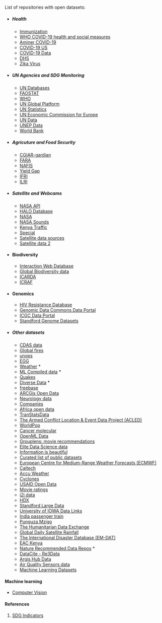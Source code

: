 List of repositories with open datasets:

  * ##### Health
    - [Immunization](http://apps.who.int/immunization_monitoring/globalsummary/timeseries/tscoveragemcv1.html)
    - [WHO COVID-19 health and social measures](https://www.who.int/emergencies/diseases/novel-coronavirus-2019/phsm)
    - [Aminer COVID-19](https://www.aminer.cn/data-covid19/)
    - [COVID-19 US](https://data.ca.gov/group/covid-19)
    - [COVID-19 Data](https://www.marktechpost.com/2020/04/12/list-of-covid-19-resources-for-machine-learning-and-data-science-research/)
    - [DHS](https://dhsprogram.com/data/available-datasets.cfm)
    - [Zika Virus](https://github.com/cdcepi/zika)
  
  * ##### UN Agencies and SDG Monitoring
    * [UN Databases](https://www.un.org/en/databases/)  
    * [FAOSTAT](http://www.fao.org/faostat/en/#data)
    * [WHO](http://apps.who.int/gho/data/node.sdg)
    * [UN Global Platform](https://marketplace.officialstatistics.org/datasets)
    * [UN Statistics](https://unstats.un.org/home/)
    * [UN Economic Commission for Europe](https://w3.unece.org/PXWeb/en)
    * [UN Data](http://data.un.org/Explorer.aspx?d=CLINO)
    * [UNEP Data](http://geodata.grid.unep.ch/)
    * [World Bank](https://data.worldbank.org/)

  * ##### Agricuture and Food Security
    * [CGIAR-gardian](https://gardian.bigdata.cgiar.org)
    * [FARA](http://faradatainforms.faraafrica.org/reports/search/type/data_dashboard)
    * [NAFIS](http://www.nafis.go.ke/wp-content/uploads/)
    * [Yield Gap](http://www.yieldgap.org/web/guest/download_data)
    * [IFRI](https://dataverse.harvard.edu/dataverse/IFPRI)
    * [ILRI](http://data.ilri.org/portal/dataset)

  * ##### Satellite and Webcams 
    * [NASA API](https://data.nasa.gov/)
    * [HALO Database](https://halo-db.pa.op.dlr.de/)
    * [NASA](https://api.nasa.gov/api.html#genelab)
    * [NASA Sounds](https://www.nasa.gov/connect/sounds/index.html)
    * [Kenya Traffic](https://traffic.is.co.ke/)
    * [Special](https://www.meteoblue.com/en/weather/forecast/webcams/nairobi_kenya_184745)
    * [Satellite data sources](https://gisgeography.com/free-satellite-imagery-data-list/)
    * [Satellite data 2](https://earthdata.nasa.gov/earth-observation-data/near-real-time/download-nrt-data)
  
  * #### Biodiversity
    * [Interaction Web Database](http://www.ecologia.ib.usp.br/iwdb/resources.html)
    * [Global Biodiversity data](https://www.gbif.org/)
    * [ICARDA](https://data.mel.cgiar.org/dataverse/meldata)
    * [ICRAF](https://data.worldagroforestry.org/)

  * #### Genomics 
    * [HIV Resistance Database](https://hivdb.stanford.edu/cgi-bin/gbReference_internal.cgi)
    * [Genomic Data Commons Data Portal](https://portal.gdc.cancer.gov/repository)
    * [ICGC Data Portal](https://dcc.icgc.org/search/m)
    * [Standford Genome Datasets](https://dna-discovery.stanford.edu/publicmaterial/datasets)
        
  * ##### Other datasets  
    * [CDAS data](https://pypi.org/project/ai.cdas/)
    * [Global fires](http://www.globalfiredata.org/)
    * [unops](https://data.unops.org/index.htm#SegmentCode=ORG&FocusCode=DATA_SECTORS&EntityCode=ORG_CODE&EntityValue=UNOPS##SectionCode=OVERVIEW)
    * [EGG](https://sccn.ucsd.edu/~arno/fam2data/publicly_available_EEG_data.html)
    * [Weather](https://openweathermap.org/)  * 
    * [ML Compiled data](https://archive.ics.uci.edu/ml/index.php)  * 
    * [Quakes](http://ds.iris.edu/sm2/eventlist/)
    * [Diverse Data](https://data.humdata.org/dataset)  * 
    * [freebase](https://developers.google.com/freebase/)
    * [ARCGis Open Data](https://hub.arcgis.com/pages/open-data)
    * [Neurology data](https://openneuro.org/public/datasets)
    * [Companies](https://opencorporates.com/companies?jurisdiction_code=&q=&utf8=%E2%9C%93)
    * [Africa open data](https://africaopendata.org/datarequest)
    * [TranStatsData](https://transtats.bts.gov/ftproot/TranStatsData/)
    * [The Armed Conflict Location & Event Data Project (ACLED)](https://www.acleddata.com/data/)
    * [WorldPop](http://www.worldpop.org.uk/data/get_data/)
    * [Cancer molecular](https://wiki.nci.nih.gov/display/NCIDTPdata/Molecular+Target+Data)
    * [OpenML Data](https://www.openml.org/search?type=data)
    * [Grouplens: movie recommendations](https://grouplens.org/datasets/movielens/)
    * [Elite Data Science data](https://elitedatascience.com/datasets)
    * [Information is beautiful](https://informationisbeautiful.net/data/)
    * [Curated list of public datasets](https://github.com/llSourcell/awesome-public-datasets) 
    * [European Centre for Medium-Range Weather Forecasts (ECMWF)](https://apps.ecmwf.int/datasets/)
    * [Caltech](http://www.vision.caltech.edu/html-files/archive.html)
    * [Accu Weather](https://www.accuweather.com/en/ke/kenya-weather)
    * [Cyclones](https://www.cyclocane.com/)
    * [USAID Open Data](https://data.usaid.gov/)
    * [Movie ratings](https://grouplens.org/datasets/movielens/)
    * [i2i data](https://www.i2ifacility.org/data-portal)
    * [HDX](https://data.humdata.org/dataset)
    * [Standford Large Data](http://snap.stanford.edu/data/)
    * [University of IOWA Data Links](https://homepage.divms.uiowa.edu/~luke/classes/STAT7400/datasources.html)
    * [India passenger train](https://indiarailinfo.com/trains/passenger)
    * [Punguza Mzigo](https://www.iebc.or.ke/Punguza_Mizigo.pdf)
    * [The Humanitarian Data Exchange](https://data.humdata.org/group)
    * [Global Daily Satellite Rainfall ](https://zenodo.org/record/2615279#.XSg3yugzaUl)
    * [The International Disaster Database (EM-DAT)](https://www.emdat.be/)
    * [EAC Kenya](https://eac.opendataforafrica.org/apps/atlas/Kenya)
    * [Nature Recommended Data Repos](https://www.nature.com/sdata/policies/repositories)   * 
    * [DataCite - Re3Data](https://www.re3data.org/)
    * [Argis Hub Data](https://hub.arcgis.com/search)
    * [Air Quality Sensors data](https://archive.sensors.africa/) 
    * [Machine Learning Datasets](https://www.paperswithcode.com/datasets)

 #### Machine learning
   * [Computer Vision](https://public.roboflow.com/)

#### References
1. [SDG Indicators](https://sustainabledevelopment.un.org/content/documents/11803Official-List-of-Proposed-SDG-Indicators.pdf)
